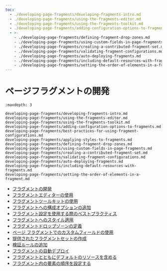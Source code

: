 ```yaml
---
toc:
  - ./developing-page-fragments/developing-fragments-intro.md
  - ./developing-page-fragments/using-the-fragments-editor.md
  - ./developing-page-fragments/using-the-fragments-toolkit.md
  - ./developing-page-fragments/adding-configuration-options-to-fragments.md
  - >-
    - ./developing-page-fragments/defining-fragment-drop-zones.md
    - ./developing-page-fragments/using-custom-fields-in-page-fragments.md
    - ./developing-page-fragments/creating-a-contributed-fragment-set.md
    - ./developing-page-fragments/validating-fragment-configurations.md
    - ./developing-page-fragments/auto-deploying-fragments.md
    - ./developing-page-fragments/including-default-resources-with-fragments.md
    - ./developing-page-fragments/setting-the-order-of-elements-in-a-fragment.md
---
```

# ページフラグメントの開発

```{toctree}
:maxdepth: 3

developing-page-fragments/developing-fragments-intro.md
developing-page-fragments/using-the-fragments-editor.md
developing-page-fragments/using-the-fragments-toolkit.md
developing-page-fragments/adding-configuration-options-to-fragments.md
developing-page-fragments/best-practices-for-using-fragment-configurations.md
developing-page-fragments/applying-styles-to-fragments.md
developing-page-fragments/defining-fragment-drop-zones.md
developing-page-fragments/using-custom-fields-in-page-fragments.md
developing-page-fragments/creating-a-contributed-fragment-set.md
developing-page-fragments/validating-fragment-configurations.md
developing-page-fragments/auto-deploying-fragments.md
developing-page-fragments/including-default-resources-with-fragments.md
developing-page-fragments/setting-the-order-of-elements-in-a-fragment.md
```

- [フラグメントの開発](./developing-page-fragments/developing-fragments-intro.md)
- [フラグメントエディターの使用](./developing-page-fragments/using-the-fragments-editor.md)
- [フラグメントツールキットの使用](./developing-page-fragments/using-the-fragments-toolkit.md)
- [フラグメントへの構成オプションの追加](./developing-page-fragments/adding-configuration-options-to-fragments.md)
- [フラグメント設定を使用する際のベストプラクティス](./developing-page-fragments/best-practices-for-using-fragment-configurations.md)
- [フラグメントへのスタイル適用](./developing-page-fragments/applying-styles-to-fragments.md)
- [フラグメントドロップゾーンの定義](./developing-page-fragments/defining-fragment-drop-zones.md)
- [ページ フラグメントでのカスタムフィールドの使用](./developing-page-fragments/using-custom-fields-in-page-fragments.md)
- [提供されたフラグメントセットの作成](./developing-page-fragments/creating-a-contributed-fragment-set.md)
- [検証ルールの追加](./developing-page-fragments/validating-fragment-configurations.md)
- [フラグメントの自動デプロイ](./developing-page-fragments/auto-deploying-fragments.md)
- [フラグメントとともにデフォルトのリソースを含める](./developing-page-fragments/including-default-resources-with-fragments.md)
- [フラグメント内の要素の順序を設定する](./developing-page-fragments/setting-the-order-of-elements-in-a-fragment.md)
